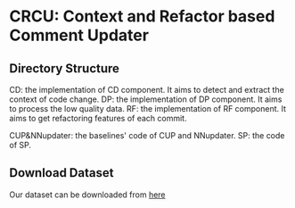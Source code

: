 # CRCU: Context and Refactor based Comment Updater
## Directory Structure
CD: the implementation of CD component. It aims to detect and extract the context of code change.
DP: the implementation of DP component. It aims to process the low quality data.
RF: the implementation of RF component. It aims to get refactoring features of each commit.

CUP&NNupdater: the baselines' code of CUP and NNupdater.
SP: the code of SP.

## Download Dataset
Our dataset can be downloaded from [here](https://drive.google.com/drive/folders/1uBRcAs9PI4HHkbjLfk5A3c_jy0PE2ocy?usp=share_link)

